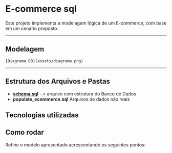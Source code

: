 # E-commerce sql

Este projeto implementa a modelagem lógica de um E-commerce, com base em um cenário proposto.

---

## Modelagem

    [Diagrama DB](assets/diagrama.png)

---

## Estrutura dos Arquivos e Pastas

- **[schema.sql](schema.md)** --> arquivo com estrutura do Banco de Dados
- **populate_ecommerce.sql** Arquivos de dados não reais

## Tecnologias utilizadas

## Como rodar

<i class="fa-brands fa-github"></i>
Refine o modelo apresentado acrescentando os seguintes pontos:
